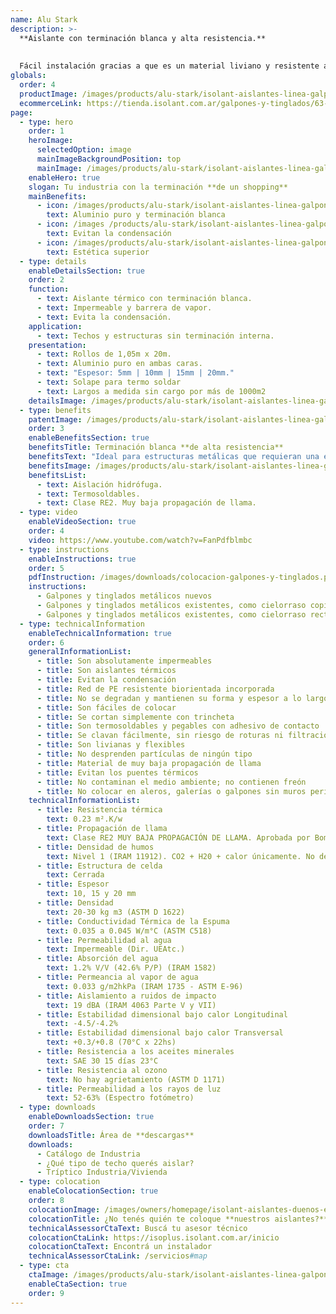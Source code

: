 ```yaml
---
name: Alu Stark
description: >-
  **Aislante con terminación blanca y alta resistencia.**
  
  
  Fácil instalación gracias a que es un material liviano y resistente al manipuleo en obra. No desprende partículas de ningún tipo. La espuma color blanca favorece a la terminación estética de la cara que queda a la vista.
globals:
  order: 4
  productImage: /images/products/alu-stark/isolant-aislantes-linea-galpones-y-tinglados-alu-stark-producto-rollo.png
  ecommerceLink: https://tienda.isolant.com.ar/galpones-y-tinglados/63-alu-stark-10.html
page:
  - type: hero
    order: 1
    heroImage:
      selectedOption: image
      mainImageBackgroundPosition: top
      mainImage: /images/products/alu-stark/isolant-aislantes-linea-galpones-y-tinglados-alu-stark-imagen.jpg
    enableHero: true
    slogan: Tu industria con la terminación **de un shopping**
    mainBenefits:
      - icon: /images/products/alu-stark/isolant-aislantes-linea-galpones-y-tinglados-alu-stark-beneficio-1.svg
        text: Aluminio puro y terminación blanca
      - icon: /images /products/alu-stark/isolant-aislantes-linea-galpones-y-tinglados-alu-stark-beneficio-2.svg
        text: Evitan la condensación
      - icon: /images/products/alu-stark/isolant-aislantes-linea-galpones-y-tinglados-alu-stark-beneficio-3.svg
        text: Estética superior
  - type: details
    enableDetailsSection: true
    order: 2
    function:
      - text: Aislante térmico con terminación blanca.
      - text: Impermeable y barrera de vapor.
      - text: Evita la condensación.
    application:
      - text: Techos y estructuras sin terminación interna.
    presentation:
      - text: Rollos de 1,05m x 20m.
      - text: Aluminio puro en ambas caras.
      - text: "Espesor: 5mm | 10mm | 15mm | 20mm."
      - text: Solape para termo soldar
      - text: Largos a medida sin cargo por más de 1000m2
    detailsImage: /images/products/alu-stark/isolant-aislantes-linea-galpones-y-tinglados-alu-stark-detalle-producto.jpg
  - type: benefits
    patentImage: /images/products/alu-stark/isolant-aislantes-linea-galpones-y-tinglados-alu-stark-patente.png
    order: 3
    enableBenefitsSection: true
    benefitsTitle: Terminación blanca **de alta resistencia**
    benefitsText: "Ideal para estructuras metálicas que requieran una estética superior: La espuma color blanca favorece a la terminación estética de la cara que queda a la vista. Ideal para supermercados, concesionarias de autos, etc.<br /><br />¡Preguntá por la terminación negra!"
    benefitsImage: /images/products/alu-stark/isolant-aislantes-linea-galpones-y-tinglados-alu-stark-beneficio-exclusivo.jpg
    benefitsList:
      - text: Aislación hidrófuga.
      - text: Termosoldables.
      - text: Clase RE2. Muy baja propagación de llama.
  - type: video
    enableVideoSection: true
    order: 4
    video: https://www.youtube.com/watch?v=FanPdfblmbc
  - type: instructions
    enableInstructions: true
    order: 5
    pdfInstruction: /images/downloads/colocacion-galpones-y-tinglados.pdf
    instructions:
      - Galpones y tinglados metálicos nuevos
      - Galpones y tinglados metálicos existentes, como cielorraso copiando la forma
      - Galpones y tinglados metálicos existentes, como cielorraso recto
  - type: technicalInformation
    enableTechnicalInformation: true
    order: 6
    generalInformationList:
      - title: Son absolutamente impermeables
      - title: Son aislantes térmicos
      - title: Evitan la condensación
      - title: Red de PE resistente biorientada incorporada
      - title: No se degradan y mantienen su forma y espesor a lo largo del tiempo
      - title: Son fáciles de colocar
      - title: Se cortan simplemente con trincheta
      - title: Son termosoldables y pegables con adhesivo de contacto
      - title: Se clavan fácilmente, sin riesgo de roturas ni filtraciones
      - title: Son livianas y flexibles
      - title: No desprenden partículas de ningún tipo
      - title: Material de muy baja propagación de llama
      - title: Evitan los puentes térmicos
      - title: No contaminan el medio ambiente; no contienen freón
      - title: No colocar en aleros, galerías o galpones sin muros perimetrales que protejan de la reflexión indirecta de los rayos UV
    technicalInformationList:
      - title: Resistencia térmica
        text: 0.23 m².K/w
      - title: Propagación de llama
        text: Clase RE2 MUY BAJA PROPAGACIÓN DE LLAMA. Aprobada por Bomberos Argentina.
      - title: Densidad de humos
        text: Nivel 1 (IRAM 11912). CO2 + H20 + calor únicamente. No desprende gases envenenantes.
      - title: Estructura de celda
        text: Cerrada
      - title: Espesor
        text: 10, 15 y 20 mm
      - title: Densidad
        text: 20-30 kg m3 (ASTM D 1622)
      - title: Conductividad Térmica de la Espuma
        text: 0.035 a 0.045 W/m°C (ASTM C518)
      - title: Permeabilidad al agua
        text: Impermeable (Dir. UEAtc.)
      - title: Absorción del agua
        text: 1.2% V/V (42.6% P/P) (IRAM 1582)
      - title: Permeancia al vapor de agua
        text: 0.033 g/m2hkPa (IRAM 1735 - ASTM E-96)
      - title: Aislamiento a ruidos de impacto
        text: 19 dBA (IRAM 4063 Parte V y VII)
      - title: Estabilidad dimensional bajo calor Longitudinal
        text: -4.5/-4.2%
      - title: Estabilidad dimensional bajo calor Transversal
        text: +0.3/+0.8 (70°C x 22hs)
      - title: Resistencia a los aceites minerales
        text: SAE 30 15 días 23°C
      - title: Resistencia al ozono
        text: No hay agrietamiento (ASTM D 1171)
      - title: Permeabilidad a los rayos de luz
        text: 52-63% (Espectro fotómetro)
  - type: downloads
    enableDownloadsSection: true
    order: 7
    downloadsTitle: Área de **descargas**
    downloads:
      - Catálogo de Industria
      - ¿Qué tipo de techo querés aislar?
      - Tríptico Industria/Vivienda
  - type: colocation
    enableColocationSection: true
    order: 8
    colocationImage: /images/owners/homepage/isolant-aislantes-duenos-e-inquilinos-isoplus-colocation.jpg
    colocationTitle: ¿No tenés quién te coloque **nuestros aislantes?**
    technicalAssessorCtaText: Buscá tu asesor técnico
    colocationCtaLink: https://isoplus.isolant.com.ar/inicio
    colocationCtaText: Encontrá un instalador
    technicalAssessorCtaLink: /servicios#map
  - type: cta
    ctaImage: /images/products/alu-stark/isolant-aislantes-linea-galpones-y-tinglados-alu-stark-imagen-cta.jpg
    enableCtaSection: true
    order: 9
---
```

